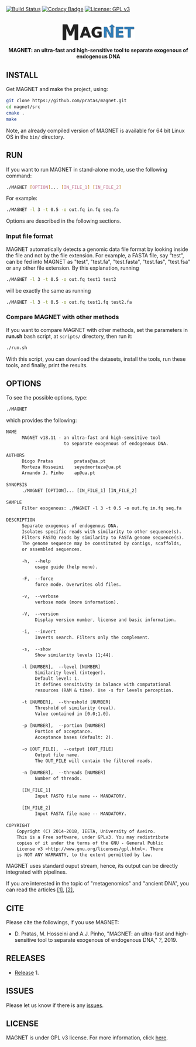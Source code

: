 [![Build Status](https://travis-ci.org/pratas/Magnet.svg?branch=master)](https://travis-ci.org/pratas/Magnet)
[![Codacy Badge](https://api.codacy.com/project/badge/Grade/7ea1d2e0376e46d1985d357b6c584dad)](https://www.codacy.com/app/pratas/Magnet?utm_source=github.com&amp;utm_medium=referral&amp;utm_content=pratas/Magnet&amp;utm_campaign=Badge_Grade)
[![License: GPL v3](https://img.shields.io/badge/License-GPL%20v3-blue.svg)](LICENSE)
<br>&nbsp;
<p align="center">
<img src="imgs/logo.png" alt="MAGNET" width="200" border="0" /></p>
<b><p align="center">MAGNET: an ultra-fast and high-sensitive tool to separate exogenous of endogenous DNA</p></b>

## INSTALL
Get MAGNET and make the project, using:
```bash
git clone https://github.com/pratas/magnet.git
cd magnet/src
cmake .
make
```
Note, an already compiled version of MAGNET is available for 64 bit Linux OS in
the `bin/` directory.


## RUN
If you want to run MAGNET in stand-alone mode, use the following command:
```bash
./MAGNET [OPTION]... [IN_FILE_1] [IN_FILE_2]
```
For example:
```bash
./MAGNET -l 3 -t 0.5 -o out.fq in.fq seq.fa
```
Options are described in the following sections.

### Input file format
MAGNET automatically detects a genomic data file format by looking inside the
file and not by the file extension. For example, a FASTA file, say “test”, can
be fed into MAGNET as "test", "test.fa", "test.fasta", "test.fas", "test.fsa" or
any other file extension. By this explanation, running
```bash
./MAGNET -l 3 -t 0.5 -o out.fq test1 test2
```
will be exactly the same as running
```bash
./MAGNET -l 3 -t 0.5 -o out.fq test1.fq test2.fa
```

### Compare MAGNET with other methods
If you want to compare MAGNET with other methods, set the parameters in 
**run.sh** bash script, at `scripts/` directory, then run it:
```bash
./run.sh
```
With this script, you can download the datasets, install the tools, run these tools, and finally, print the results.


## OPTIONS
To see the possible options, type:
```bash
./MAGNET
```

which provides the following:
```
NAME                                                                     
      MAGNET v18.11 - an ultra-fast and high-sensitive tool              
                      to separate exogenous of endogenous DNA.           
                                                                         
AUTHORS                                                                  
      Diogo Pratas        pratas@ua.pt                                   
      Morteza Hosseini    seyedmorteza@ua.pt                             
      Armando J. Pinho    ap@ua.pt                                       
                                                                         
SYNOPSIS                                                                 
      ./MAGNET [OPTION]... [IN_FILE_1] [IN_FILE_2]                       
                                                                         
SAMPLE                                                                   
      Filter exogenous: ./MAGNET -l 3 -t 0.5 -o out.fq in.fq seq.fa      
                                                                         
DESCRIPTION                                                              
      Separate exogenous of endogenous DNA.                              
      Isolates specific reads with similarity to other sequence(s).      
      Filters FASTQ reads by similarity to FASTA genome sequence(s).     
      The genome sequence may be constituted by contigs, scaffolds,      
      or assembled sequences.                                            
                                                                         
      -h,  --help                                                        
           usage guide (help menu).                                      
                                                                         
      -F,  --force                                                       
           force mode. Overwrites old files.                             
                                                                         
      -v,  --verbose                                                     
           verbose mode (more information).                              
                                                                         
      -V,  --version                                                     
           Display version number, license and basic information.        

      -i,  --invert
           Inverts search. Filters only the complement.

      -s,  --show                                                        
           Show similarity levels [1;44].                               
                                                                         
      -l [NUMBER],  --level [NUMBER]                                     
           Similarity level (integer).                                   
           Default level: 1.                                            
           It defines sensitivity in balance with computational          
           resources (RAM & time). Use -s for levels perception.         
                                                                         
      -t [NUMBER],  --threshold [NUMBER]                                 
           Threshold of similarity (real).                               
           Value contained in [0.0;1.0].                                 
                                                                         
      -p [NUMBER],  --portion [NUMBER]                                   
           Portion of acceptance.                                        
           Acceptance bases (default: 2).                               
                                                                         
      -o [OUT_FILE],  --output [OUT_FILE]                                
           Output file name.                                             
           The OUT_FILE will contain the filtered reads.                 
                                                                         
      -n [NUMBER],  --threads [NUMBER]                                   
           Number of threads.                                            
                                                                         
      [IN_FILE_1]                                                        
           Input FASTQ file name -- MANDATORY.                           
                                                                         
      [IN_FILE_2]                                                        
           Input FASTA file name -- MANDATORY.                           
                                                                         
COPYRIGHT                                                                
    Copyright (C) 2014-2018, IEETA, University of Aveiro.                
    This is a Free software, under GPLv3. You may redistribute           
    copies of it under the terms of the GNU - General Public             
    License v3 <http://www.gnu.org/licenses/gpl.html>. There             
    is NOT ANY WARRANTY, to the extent permitted by law.  
```
MAGNET uses standard ouput stream, hence, its output can be directly integrated
with pipelines.

If you are interested in the topic of "metagenomics" and "ancient DNA", you can read the 
articles [[1]](https://en.wikipedia.org/wiki/Metagenomics),
[[2]](https://en.wikipedia.org/wiki/Ancient_DNA),


## CITE
Please cite the followings, if you use MAGNET: 
* D. Pratas, M. Hosseini and A.J. Pinho, "MAGNET: an ultra-fast and high-sensitive tool to separate exogenous of endogenous DNA,"
*?*, 2019.


## RELEASES
* [Release](https://github.com/pratas/magnet/releases) 1.


## ISSUES
Please let us know if there is any 
[issues](https://github.com/pratas/magnet/issues).


## LICENSE
MAGNET is under GPL v3 license. For more information, click 
[here](http://www.gnu.org/licenses/gpl-3.0.html).
